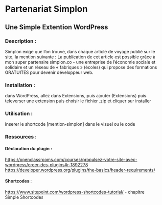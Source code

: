 # Partenariat Simplon
## Une Simple Extention WordPress

### Description :

Simplon exige que l’on trouve, dans
chaque article de voyage publié sur le site, la mention suivante :
La publication de cet article est possible grâce à mon super partenaire simplon.co - une entreprise de
l’économie sociale et solidaire et un réseau de « fabriques » (écoles) qui propose
des formations GRATUITES pour devenir développeur web.

### Installation :

dans WordPress,
  allez dans Extensions,
    puis ajouter (Extensions)
      puis televerser une extension
        puis choisir le fichier .zip
          et cliquer sur installer

### Utilisation :

inserer le shortcode [mention-simplon] dans le visuel ou le code 

### Ressources :
#### Déclaration du plugin :
https://openclassrooms.com/courses/propulsez-votre-site-avec-wordpress/creer-des-plugins#r-1892278  
https://developer.wordpress.org/plugins/the-basics/header-requirements/

#### Shortcodes :
https://www.sitepoint.com/wordpress-shortcodes-tutorial/ - chapitre Simple Shortcodes
